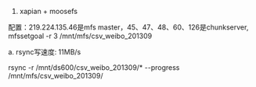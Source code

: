 1. xapian + moosefs

配置：219.224.135.46是mfs master，45、47、48、60、126是chunkserver, mfssetgoal -r 3 /mnt/mfs/csv_weibo_201309

a. rsync写速度: 11MB/s

rsync -r /mnt/ds600/csv_weibo_201309/* --progress /mnt/mfs/csv_weibo_201309/

